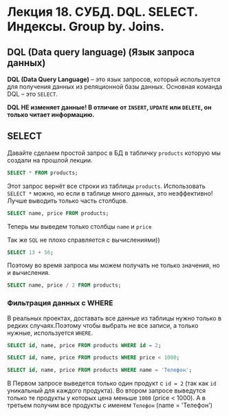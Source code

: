 # Лекция 18. СУБД. DQL. SELECT. Индексы. Group by. Joins.

## DQL (Data query language) (Язык запроса данных)

**DQL (Data Query Language)** – это язык запросов, который используется для получения данных из реляционной базы данных.
Основная команда DQL – это `SELECT`.

**DQL НЕ изменяет данные! В отличие от `INSERT`, `UPDATE` или `DELETE`, он только читает информацию.**


## SELECT

Давайте сделаем простой запрос в БД в табличку `products` которую мы создали на прошлой лекции.

```sql
SELECT * FROM products;
```
Этот запрос вернёт все строки из таблицы `products`. Использовать `SELECT *` можно, но если в таблице много данных, это неэффективно!
Лучше выводить только часть столбцов.

```sql
SELECT name, price FROM products;
```

Теперь мы выведем только столбцы `name` и  `price`

Так же `SQL` не плохо справляется с вычислениями))

```sql
SELECT 13 + 56;
```

Поэтому во время запроса мы можем получать не только значения, но и вычисления.

```sql
SELECT name, price / 2 FROM products;
```

### Фильтрация данных с WHERE

В реальных проектах, доставать все данные из таблицы нужно только в редких случаях.Поэтому чтобы выбрать не все записи, а только нужные, используется `WHERE`.

```sql
SELECT id, name, price FROM products WHERE id = 2;

SELECT id, name, price FROM products WHERE price < 1000;

SELECT id, name, price FROM products WHERE name = 'Телефон';
```

В Первом запросе выведется только один продукт с `id = 2` (так как `id` уникальный для каждого продукта). Во втором запросе выведутся только те продукты у которых цена меньше `1000` (price < 1000). А в третьем получим все продукты с именем `Телефон` (name = 'Телефон')